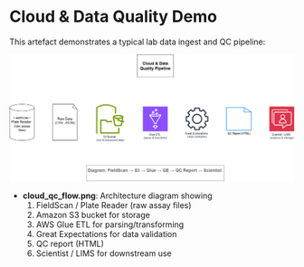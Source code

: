 # Cloud & Data Quality Demo


This artefact demonstrates a typical lab data ingest and QC pipeline:

![Cloud QC Flow](./cloud_qc_flow.png)

- **cloud_qc_flow.png**: Architecture diagram showing  
  1. FieldScan / Plate Reader (raw assay files)  
  2. Amazon S3 bucket for storage  
  3. AWS Glue ETL for parsing/transforming  
  4. Great Expectations for data validation  
  5. QC report (HTML)  
  6. Scientist / LIMS for downstream use  
